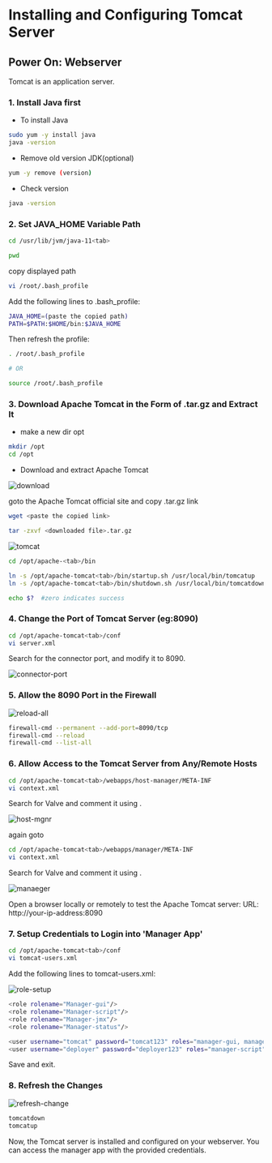# Installing and Configuring Tomcat Server

## Power On: Webserver

Tomcat is an application server.

### 1. Install Java first

- To install Java
```bash
sudo yum -y install java
java -version
```
- Remove old version JDK(optional)
```bash
yum -y remove (version)
```
- Check version
```bash
java -version
```


### 2. Set JAVA_HOME Variable Path

```bash
cd /usr/lib/jvm/java-11<tab>
```
```bash
pwd 
```
copy displayed path

```bash 
vi /root/.bash_profile
```
Add the following lines to .bash_profile:
```bash
JAVA_HOME=(paste the copied path)
PATH=$PATH:$HOME/bin:$JAVA_HOME
```
Then refresh the profile:
```bash
. /root/.bash_profile

# OR

source /root/.bash_profile 
```
### 3. Download Apache Tomcat in the Form of .tar.gz and Extract It

- make a new dir opt
```bash
mkdir /opt
cd /opt
```
- Download and extract Apache Tomcat

![download](https://github.com/anilrajrimal1/mymaven/blob/master/screenshots/download%20apache.png)

goto the Apache Tomcat official site and copy .tar.gz link

```bash
wget <paste the copied link>
```
```bash
tar -zxvf <downloaded file>.tar.gz
```

![tomcat](https://github.com/anilrajrimal1/mymaven/blob/master/screenshots/soft%20link%20apache.png)

```bash
cd /opt/apache-<tab>/bin
```
```bash
ln -s /opt/apache-tomcat<tab>/bin/startup.sh /usr/local/bin/tomcatup
ln -s /opt/apache-tomcat<tab>/bin/shutdown.sh /usr/local/bin/tomcatdown
```
```bash
echo $?  #zero indicates success
```
### 4. Change the Port of Tomcat Server (eg:8090)

```bash
cd /opt/apache-tomcat<tab>/conf
vi server.xml
```
Search for the connector port, and modify it to 8090.

![connector-port](https://github.com/anilrajrimal1/mymaven/blob/master/screenshots/apache-port%20change%20to%208090.png)

### 5. Allow the 8090 Port in the Firewall

![reload-all](https://github.com/anilrajrimal1/mymaven/blob/master/screenshots/allow%208090%20in%20firewall.png)

```bash
firewall-cmd --permanent --add-port=8090/tcp
firewall-cmd --reload
firewall-cmd --list-all
```
### 6. Allow Access to the Tomcat Server from Any/Remote Hosts

```bash
cd /opt/apache-tomcat<tab>/webapps/host-manager/META-INF
vi context.xml
```
Search for Valve and comment it using <!-- ... -->.

![host-mgnr](https://github.com/anilrajrimal1/mymaven/blob/master/screenshots/context%20xml%20change%20(host-manager).png)

again goto 
```bash
cd /opt/apache-tomcat<tab>/webapps/manager/META-INF
vi context.xml
```
Search for Valve and comment it using <!-- ... -->.

![manaeger](https://github.com/anilrajrimal1/mymaven/blob/master/screenshots/context%20xml%20change%20(manager).png)

Open a browser locally or remotely to test the Apache Tomcat server: URL: http://your-ip-address:8090

### 7. Setup Credentials to Login into 'Manager App'
```bash
cd /opt/apache-tomcat<tab>/conf
vi tomcat-users.xml
```
Add the following lines to tomcat-users.xml:

![role-setup](https://github.com/anilrajrimal1/mymaven/blob/master/screenshots/setup%20manager%20app.png)

```bash
<role rolename="Manager-gui"/>
<role rolename="Manager-script"/>
<role rolename="Manager-jmx"/>
<role rolename="Manager-status"/>

<user username="tomcat" password="tomcat123" roles="manager-gui, manager-script, manager-jmx, manager-status"/>
<user username="deployer" password="deployer123" roles="manager-script"/>
```
Save and exit.

### 8. Refresh the Changes

![refresh-change](https://github.com/anilrajrimal1/mymaven/blob/master/screenshots/tomcat%20refresh.png)

```bash
tomcatdown
tomcatup
```
Now, the Tomcat server is installed and configured on your webserver. You can access the manager app with the provided credentials.
